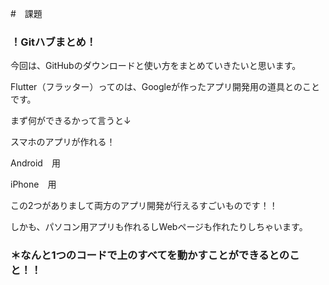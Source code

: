 #　課題　
### ！Gitハブまとめ！

今回は、GitHubのダウンロードと使い方をまとめていきたいと思います。

Flutter（フラッター）ってのは、Googleが作ったアプリ開発用の道具とのことです。

まず何ができるかって言うと↓

スマホのアプリが作れる！

Android　用

iPhone　用

この2つがありまして両方のアプリ開発が行えるすごいものです！！ 

しかも、パソコン用アプリも作れるしWebページも作れたりしちゃいます。

### ＊なんと1つのコードで上のすべてを動かすことができるとのこと！！




